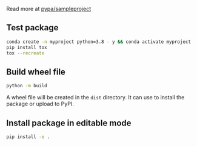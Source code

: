 Read more at [pypa/sampleproject](https://github.com/pypa/sampleproject)

## Test package
```bash
conda create -n myproject python=3.8 - y && conda activate myproject
pip install tox
tox --recreate
```

## Build wheel file
```bash
python -m build
```
A wheel file will be created in the `dist` directory. It can use to install the package or upload to PyPI.

## Install package in editable mode
```bash
pip install -e .
```
